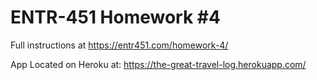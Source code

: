 # ENTR-451 Homework #4

Full instructions at https://entr451.com/homework-4/

App Located on Heroku at: https://the-great-travel-log.herokuapp.com/